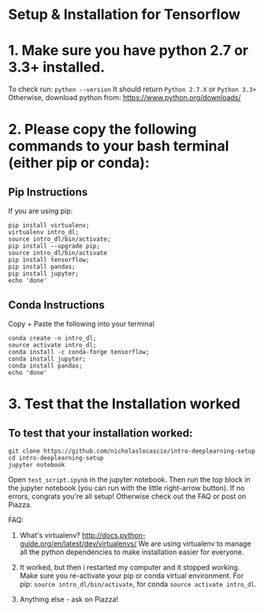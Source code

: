 # Setup & Installation for Tensorflow

# 1. Make sure you have python 2.7 or 3.3+ installed.

To check run:
`python --version`
It should return `Python 2.7.X` or `Python 3.3+`
Otherwise, download python from: https://www.python.org/downloads/

# 2. Please copy the following commands to your bash terminal (either pip or conda):

## Pip Instructions
If you are using pip:
```
pip install virtualenv;
virtualenv intro_dl;
source intro_dl/bin/activate;
pip install --upgrade pip;
source intro_dl/bin/activate
pip install tensorflow;
pip install pandas;
pip install jupyter;
echo 'done'
```

## Conda Instructions
Copy + Paste the following into your terminal
```
conda create -n intro_dl;
source activate intro_dl;
conda install -c conda-forge tensorflow;
conda install jupyter;
conda install pandas;
echo 'done'
```

# 3. Test that the Installation worked

## To test that your installation worked:
```
git clone https://github.com/nicholaslocascio/intro-deeplearning-setup
cd intro-deeplearning-setup
jupyter notebook
```

Open `test_script.ipynb` in the jupyter notebook. Then run the top block in the jupyter notebook (you can run with the little right-arrow button). If no errors, congrats you're all setup! Otherwise check out the FAQ or post on Piazza.


FAQ:

1. What's virtualenv?
http://docs.python-guide.org/en/latest/dev/virtualenvs/
We are using virtualenv to manage all the python dependencies to make installation easier for everyone.

2. It worked, but then i restarted my computer and it stopped working. Make sure you re-activate your pip or conda virtual environment. For pip: `source intro_dl/bin/activate`, for conda `source activate intro_dl`.

3. Anything else - ask on Piazza!

